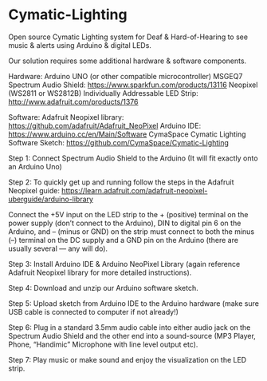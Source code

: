 # Cymatic-Lighting
Open source Cymatic Lighting system for Deaf &amp; Hard-of-Hearing to see music &amp; alerts using Arduino &amp; digital LEDs.

Our solution requires some additional hardware & software components.

Hardware:
Arduino UNO (or other compatible microcontroller)
MSGEQ7 Spectrum Audio Shield: https://www.sparkfun.com/products/13116
Neopixel (WS2811 or WS2812B) Individually Addressable LED Strip: http://www.adafruit.com/products/1376

Software:
Adafruit Neopixel library: https://github.com/adafruit/Adafruit_NeoPixel
Arduino IDE: https://www.arduino.cc/en/Main/Software
CymaSpace Cymatic Lighting Software Sketch:
https://github.com/CymaSpace/Cymatic-Lighting

Step 1:
Connect Spectrum Audio Shield to the Arduino (It will fit exactly onto an Arduino Uno)

Step 2:
To quickly get up and running follow the steps in the Adafruit Neopixel guide: https://learn.adafruit.com/adafruit-neopixel-uberguide/arduino-library

Connect the +5V input on the LED strip to the + (positive) terminal on the power supply (don’t connect to the Arduino), DIN to digital pin 6 on the Arduino, and – (minus or GND) on the strip must connect to both the minus (–) terminal on the DC supply and a GND pin on the Arduino (there are usually several — any will do).

Step 3:
Install Arduino IDE & Arduino NeoPixel Library (again reference Adafruit Neopixel library for more detailed instructions).

Step 4:
Download and unzip our Arduino software sketch.

Step 5: 
Upload sketch from Arduino IDE to the Arduino hardware (make sure USB cable is connected to computer if not already!)

Step 6:
Plug in a standard 3.5mm audio cable into either audio jack on the Spectrum Audio Shield and the other end into a sound-source (MP3 Player, Phone, “Handimic” Microphone with line level output etc).

Step 7:
Play music or make sound and enjoy the visualization on the LED strip.
